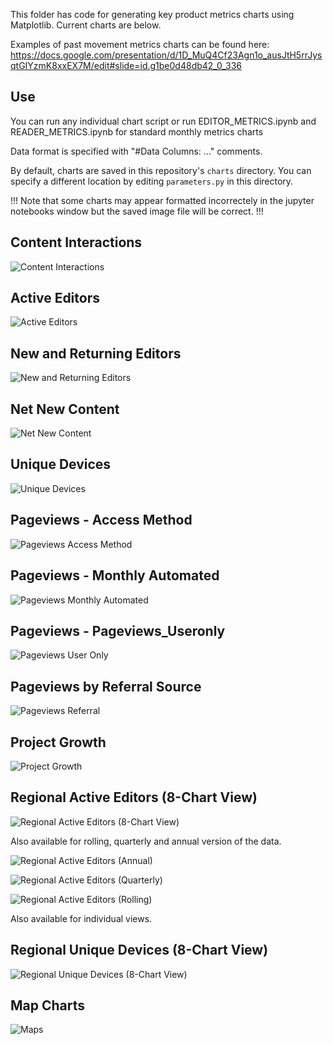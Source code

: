 This folder has code for generating key product metrics charts using Matplotlib. Current charts are below.

Examples of past movement metrics charts can be found here: https://docs.google.com/presentation/d/1D_MuQ4Cf23Agn1o_ausJtH5rrJysqtGIYzmK8xxEX7M/edit#slide=id.g1be0d48db42_0_336

## Use
You can run any individual chart script or run EDITOR_METRICS.ipynb and READER_METRICS.ipynb for standard monthly metrics charts

Data format is specified with "#Data Columns: ..." comments.

By default, charts are saved in this repository's `charts` directory. You can specify a different location by editing `parameters.py` in this directory.

!!! Note that some charts may appear formatted incorrectely in the jupyter notebooks window but the saved image file will be correct. !!!

## Content Interactions

![Content Interactions](wikicharts/charts/Content_Interactions.png)

## Active Editors

![Active Editors](wikicharts/charts/Active_Editors.png)

## New and Returning Editors

![New and Returning Editors](wikicharts/charts/New_Returning.png)

## Net New Content

![Net New Content](wikicharts/charts/Net_New.png)

## Unique Devices

![Unique Devices](wikicharts/charts/Unique_Devices.png)

## Pageviews - Access Method

![Pageviews Access Method](wikicharts/charts/Pageviews_Access_Method.png)

## Pageviews - Monthly Automated

![Pageviews Monthly Automated](wikicharts/charts/Pageviews_Monthly_Automated.png)

## Pageviews - Pageviews_Useronly

![Pageviews User Only](wikicharts/charts/Pageviews_Useronly.png)

## Pageviews by Referral Source

![Pageviews Referral](wikicharts/charts/Pageviews_Referral.png)

## Project Growth

![Project Growth](wikicharts/charts/Project_Growth.png)

## Regional Active Editors (8-Chart View)

![Regional Active Editors (8-Chart View)](wikicharts/charts/Regional_Active_Editors_0.jpeg)

Also available for rolling, quarterly and annual version of the data. 

![Regional Active Editors (Annual)](wikicharts/charts/Regional_Active_Editors_annual.png)

![Regional Active Editors (Quarterly)](wikicharts/charts/Regional_Active_Editors_quarterly.png)

![Regional Active Editors (Rolling)](wikicharts/charts/Regional_Active_Editors_rolling.png)

Also available for individual views.

## Regional Unique Devices (8-Chart View)

![Regional Unique Devices (8-Chart View)](wikicharts/charts/Regional_Unique_Devices_00.jpeg)

## Map Charts

![Maps](wikicharts/charts/Map_RegionNames.png)

